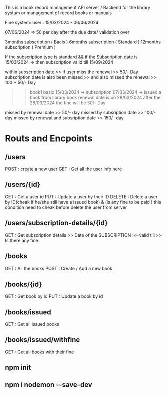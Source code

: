 This is a book record management API server / Backend for the library systum or management of record books or manuals

Fine system:
user : 15/03/2024 - 06/06/2024

07/06/2024 => 50 per day after the due date/ validation over

3months subscription ( Bacis ) 
6months subscription ( Standard )
12months subscription ( Premium )

If the subscription type is standard && if the Subscription date is 15/03/2024 => then subscription valid till 15/09/2024

within subscription date >> if user miss the renewal >> 50/- Day
subscription date is also been missed >> and also missed the renewal >> 100 + 50/- Day


>> book1
>> basic
>> 15/03/2024 -> subscription
>> 07/03/2024 -> issued a book from library
>> book renewal date is on 28/03/2024
>> after the 28/03/2024 the fine will be 50/- Day
 


missed by renewal date >> 50/- day
missed by subsription date >> 100/- day
missed by renewal and subsription date >> 150/- day


# Routs and Encpoints

## /users

POST : create a new user
GET  : Get all the user info here

## /users/{id}
GET    : Get a user id 
PUT    : Update a user by their ID
DELETE : Delete a user by ID(cheak if he/she still have a issued book) & 
(is any fine to be paid ) this condition need to cheak before delete the user from server

## /users/subscription-details/{id}
GET : Get subscription details
      >> Date of the SUBSCRIPTION
      >> valid till
      >> Is there any fine

## /books
GET : All the books
POST : Create / Add a new book

## /books/{id}
GET  : Get book by id
PUT  : Update a book by id

## /books/issued
GET : Get all issued books

## /books/issued/withfine
GET : Get all books with their fine



## npm init
## npm i nodemon --save-dev

